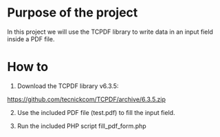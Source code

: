 # Purpose of the project

In this project we will use the TCPDF library to write data in an input field inside a PDF file.

# How to

1. Download the TCPDF library v6.3.5: 

https://github.com/tecnickcom/TCPDF/archive/6.3.5.zip

2. Use the included PDF file (test.pdf) to fill the input field.

3. Run the included PHP script fill_pdf_form.php